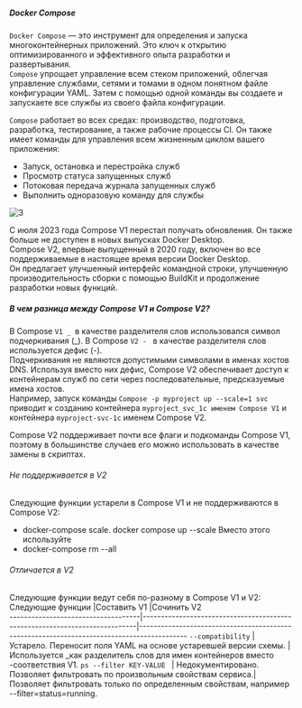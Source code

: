 ##### Docker Compose
``Docker Compose`` — это инструмент для определения и запуска многоконтейнерных приложений. Это ключ к открытию оптимизированного и эффективного опыта разработки и развертывания.<br>
``Compose`` упрощает управление всем стеком приложений, облегчая управление службами, сетями и томами в одном понятном файле конфигурации YAML. Затем с помощью одной команды вы создаете и запускаете все службы из своего файла конфигурации.<br>

``Compose`` работает во всех средах: производство, подготовка, разработка, тестирование, а также рабочие процессы CI. Он также имеет команды для управления всем жизненным циклом вашего приложения:

- Запуск, остановка и перестройка служб
- Просмотр статуса запущенных служб
- Потоковая передача журнала запущенных служб
- Выполнить одноразовую команду для службы

![3](https://github.com/user-attachments/assets/31c11503-ffb4-4b48-bb31-cb5967ca7dde)

С июля 2023 года Compose V1 перестал получать обновления. Он также больше не доступен в новых выпусках Docker Desktop.<br>
Compose V2, впервые выпущенный в 2020 году, включен во все поддерживаемые в настоящее время версии Docker Desktop.<br>Он предлагает улучшенный интерфейс командной строки, улучшенную производительность сборки с помощью BuildKit и продолжение разработки новых функций.

##### В чем разница между Compose V1 и Compose V2?

В Compose ``V1 _ ``в качестве разделителя слов использовался символ подчеркивания (_). В Compose ``V2 - `` в качестве разделителя слов используется дефис (-).<br>
Подчеркивания не являются допустимыми символами в именах хостов DNS. Используя вместо них дефис, Compose V2 обеспечивает доступ к контейнерам служб по сети через последовательные, предсказуемые имена хостов.<br>
Например, запуск команды ``Compose -p myproject up --scale=1 svc`` приводит к созданию контейнера ``myproject_svc_1с именем Compose V1`` и контейнера ``myproject-svc-1с`` именем Compose V2.<br>

Compose V2 поддерживает почти все флаги и подкоманды Compose V1, поэтому в большинстве случаев его можно использовать в качестве замены в скриптах.

###### Не поддерживается в V2
Следующие функции устарели в Compose V1 и не поддерживаются в Compose V2:
- docker-compose scale. docker compose up --scale
Вместо этого используйте
- docker-compose rm --all
###### Отличается в V2
Следующие функции ведут себя по-разному в Compose V1 и V2:
 Следующие функции                  |Составить V1	                                                               |Сочинить V2                                                                                
------------------------------------|----------------------------------------------------------------------------|-------------------------------------------------------------------------------------------
``--compatibility``	                | Устарело. Переносит поля YAML на основе устаревшей версии схемы.           | Используется _как разделитель слов для имен контейнеров вместо -соответствия V1.
``ps --filter KEY-VALUE	``          | Недокументировано. Позволяет фильтровать по произвольным свойствам сервиса.| Позволяет фильтровать только по определенным свойствам, например --filter=status=running.
